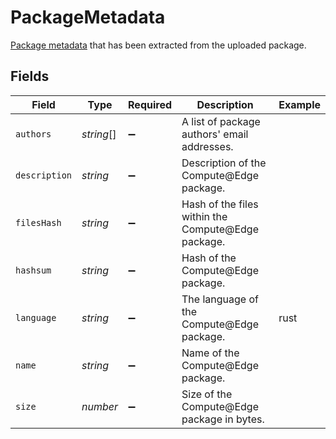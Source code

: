 # PackageMetadata

[Package metadata](#metadata-model) that has been extracted from the uploaded package.



## Fields

| Field                                              | Type                                               | Required                                           | Description                                        | Example                                            |
| -------------------------------------------------- | -------------------------------------------------- | -------------------------------------------------- | -------------------------------------------------- | -------------------------------------------------- |
| `authors`                                          | *string*[]                                         | :heavy_minus_sign:                                 | A list of package authors' email addresses.        |                                                    |
| `description`                                      | *string*                                           | :heavy_minus_sign:                                 | Description of the Compute@Edge package.           |                                                    |
| `filesHash`                                        | *string*                                           | :heavy_minus_sign:                                 | Hash of the files within the Compute@Edge package. |                                                    |
| `hashsum`                                          | *string*                                           | :heavy_minus_sign:                                 | Hash of the Compute@Edge package.                  |                                                    |
| `language`                                         | *string*                                           | :heavy_minus_sign:                                 | The language of the Compute@Edge package.          | rust                                               |
| `name`                                             | *string*                                           | :heavy_minus_sign:                                 | Name of the Compute@Edge package.                  |                                                    |
| `size`                                             | *number*                                           | :heavy_minus_sign:                                 | Size of the Compute@Edge package in bytes.         |                                                    |